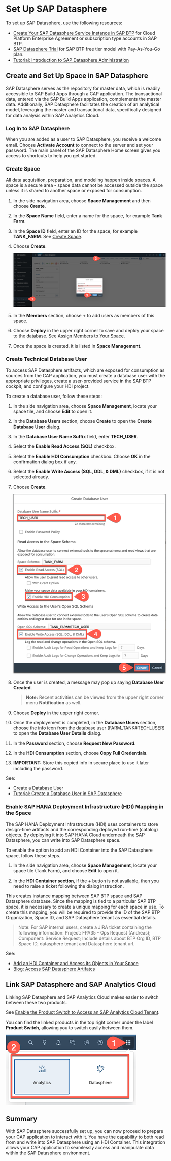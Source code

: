 # Set Up SAP Datasphere

To set up SAP Datasphere, use the following resources:
* [Create Your SAP Datasphere Service Instance in SAP BTP](https://help.sap.com/docs/SAP_DATASPHERE/9f804b8efa8043539289f42f372c4862/54288aa4843c4856aba8333742a661ea.html) for Cloud Platform Enterprise Agreement or subscription type accounts in SAP BTP.
* [SAP Datasphere Trial](https://developers.sap.com/tutorials/data-warehouse-cloud-1-begin-trial.html) for SAP BTP free tier model with Pay-As-You-Go plan. 
* [Tutorial: Introduction to SAP Datasphere Administration](https://developers.sap.com/group.data-warehouse-cloud-administration-intro.html)

## Create and Set Up Space in SAP Datasphere

SAP Datasphere serves as the repository for master data, which is readily accessible to SAP Build Apps through a CAP application. The transactional data, entered via the SAP Build Apps application, complements the master data. Additionally, SAP Datasphere facilitates the creation of an analytical model, leveraging the master and transactional data, specifically designed for data analysis within SAP Analytics Cloud.

### Log In to SAP Datasphere

When you are added as a user to SAP Datasphere, you receive a welcome email. Choose **Activate Account** to connect to the server and set your password. The main panel of the SAP Datasphere Home screen gives you access to shortcuts to help you get started.

### Create Space

All data acquisition, preparation, and modeling happen inside spaces. A space is a secure area - space data cannot be accessed outside the space unless it is shared to another space or exposed for consumption.

1. In the side navigation area, choose **Space Management** and then choose **Create**.
2. In the **Space Name** field, enter a name for the space, for example **Tank Farm**.
3. In the **Space ID** field, enter an ID for the space, for example **TANK_FARM**.
    See [Create Space](https://help.sap.com/docs/SAP_DATASPHERE/9f804b8efa8043539289f42f372c4862/bbd41b82ad4d4d9ba91341545f0b37e7.html?locale=en-US).
4. Choose **Create**.

    <img src="./images/create-space.png">
5. In the **Members** section, choose **+** to add users as members of this space.
6. Choose **Deploy** in the upper right corner to save and deploy your space to the database.
    See [Assign Members to Your Space](https://help.sap.com/docs/SAP_DATASPHERE/be5967d099974c69b77f4549425ca4c0/9d59fe511ae644d98384897443054c16.html?locale=en-US).
7. Once the space is created, it is listed in **Space Management**.

### Create Technical Database User

To access SAP Datasphere artifacts, which are exposed for consumption as sources from the CAP application, you must create a database user with the appropriate privileges, create a user-provided service in the SAP BTP cockpit, and configure your HDI project.

To create a database user, follow these steps:

1. In the side navigation area, choose  **Space Management**, locate your space tile, and choose **Edit** to open it.
2. In the **Database Users** section, choose **Create** to open the **Create Database User** dialog.
3. In the **Database User Name Suffix** field, enter **TECH_USER**.
4. Select the **Enable Read Access (SQL)** checkbox.
5. Select the **Enable HDI Consumption** checkbox. Choose **OK** in the confirmation dialog box if any.
6. Select the **Enable Write Access (SQL, DDL, & DML)** checkbox, if it is not selected already.
7. Choose **Create**.

    <img src="./images/create-tech-user.png">
8. Once the user is created, a message may pop up saying **Database User Created**.
    >**Note:** Recent activities can be viewed from the upper right corner menu **Notification** as well.
    
9. Choose **Deploy** in the upper right corner.
10. Once the deployement is completed, in the **Database Users** section, choose the info icon from the database user (FARM_TANK#TECH_USER) to open the **Database User Details** dialog.
11. In the **Password** section, choose **Request New Password**.
12. In the **HDI Consumption** section, choose **Copy Full Credentials**.
13. **IMPORTANT:** Store this copied info in secure place to use it later including the password.

See: 
* [Create a Database User](https://help.sap.com/docs/SAP_DATASPHERE/be5967d099974c69b77f4549425ca4c0/798e3fd6707940c3bd2219b2d1ebaac2.html?locale=en-US)
* [Tutorial: Create a Database User in SAP Datasphere](https://developers.sap.com/tutorials/data-warehouse-cloud-intro8-create-databaseuser.html)

### Enable SAP HANA Deployment Infrastructure (HDI) Mapping in the Space

The SAP HANA Deployment Infrastructure (HDI) uses containers to store design-time artifacts and the corresponding deployed run-time (catalog) objects. By deploying it into SAP HANA Cloud underneath the SAP Datasphere, you can write into SAP Datasphere space.

To enable the option to add an HDI Container into the SAP Datasphere space, follow these steps.

1. In the side navigation area, choose **Space Management**, locate your space tile (Tank Farm), and choose **Edit** to open it.

2. In the **HDI Container section**, if the + button is not available, then you need to raise a ticket following the dialog instruction.

This creates instance mapping between SAP BTP space and SAP Datasphere database. Since the mapping is tied to a particular SAP BTP space, it is necessary to create a unique mapping for each space in use. To create this mapping, you will be required to provide the ID of the SAP BTP Organization, Space ID, and SAP Datasphere tenant as essential details.

>Note: 
For SAP internal users, create a JIRA ticket containing the following information:
Project: FPA35 - Ops Request (Andreas);
Component: Service Request;
Include details about BTP Org ID, BTP Space ID, datasphere tenant and Datasphere tenant url.

See: 
* [Add an HDI Container and Access its Objects in Your Space](https://help.sap.com/docs/SAP_DATASPHERE/be5967d099974c69b77f4549425ca4c0/5d55da5514b240ff8d3a970bf7dc6705.html)
* [Blog: Access SAP Datasphere Artifatcs](https://blogs.sap.com/2021/03/18/expose-sap-data-warehouse-cloud-artefacts-as-odata-v4-service/)

## Link SAP Datasphere and SAP Analytics Cloud

Linking SAP Datasphere and SAP Analytics Cloud makes easier to switch between these two products.

See [Enable the Product Switch to Access an SAP Analytics Cloud Tenant](https://help.sap.com/docs/SAP_DATASPHERE/9f804b8efa8043539289f42f372c4862/40db56764bff4f9ab7eace16ac8e7e67.html?locale=en-US).

You can find the linked products in the top right corner under the label **Product Switch**, allowing you to switch easily between them.

<img src="./images/product-switch.png">

## Summary

With SAP Datasphere successfully set up, you can now proceed to prepare your CAP application to interact with it. You have the capability to both read from and write into SAP Datasphere using an HDI Container. This integration allows your CAP application to seamlessly access and manipulate data within the SAP Datasphere environment.
